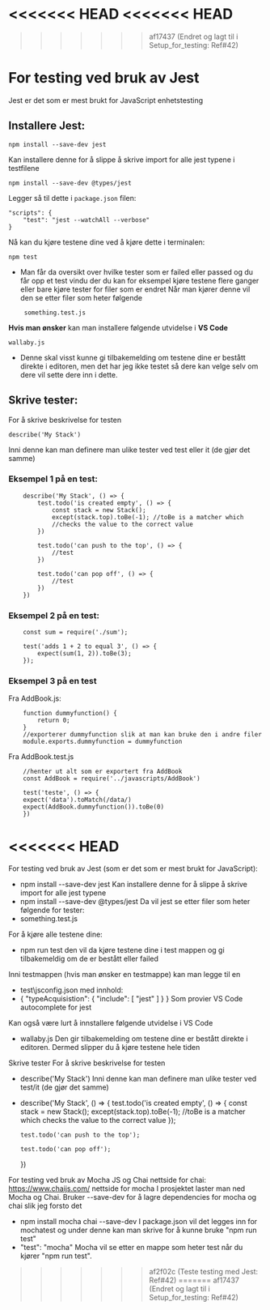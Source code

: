 <<<<<<< HEAD
<<<<<<< HEAD
=======
>>>>>>> af17437 (Endret og lagt til i Setup_for_testing: Ref#42)
# For testing ved bruk av Jest 
Jest er det som er mest brukt for JavaScript enhetstesting

## Installere Jest:

    npm install --save-dev jest

Kan installere denne for å slippe å skrive import for alle jest typene i testfilene

    npm install --save-dev @types/jest

Legger så til dette i `package.json` filen:
    
    "scripts": {
        "test": "jest --watchAll --verbose"
    }
Nå kan du kjøre testene dine ved å kjøre dette i terminalen:
    
    npm test

- Man får da oversikt over hvilke tester som er failed eller passed og du får opp et test vindu der du kan for eksempel kjøre testene flere ganger eller bare kjøre tester for filer som er endret
Når man kjører denne vil den se etter filer som heter følgende

       something.test.js

**Hvis man ønsker** kan man installere følgende utvidelse i **VS Code**

    wallaby.js

- Denne skal visst kunne gi tilbakemelding om testene dine er bestått direkte i editoren, men det har jeg ikke testet så dere kan velge selv om dere vil sette dere inn i dette.


## Skrive tester:

For å skrive beskrivelse for testen 

    describe('My Stack')

Inni denne kan man definere man ulike tester ved test eller it (de gjør det samme)

### Eksempel 1 på en test:
        describe('My Stack', () => {
            test.todo('is created empty', () => {
                const stack = new Stack();
                except(stack.top).toBe(-1); //toBe is a matcher which 
                //checks the value to the correct value
            })

            test.todo('can push to the top', () => {
                //test
            })

            test.todo('can pop off', () => {
                //test
            })
        })

### Eksempel 2 på en test:
        const sum = require('./sum');

        test('adds 1 + 2 to equal 3', () => {
            expect(sum(1, 2)).toBe(3);
        });


### Eksempel 3 på en test

Fra AddBook.js:

        function dummyfunction() {
            return 0;
        }
        //exporterer dummyfunction slik at man kan bruke den i andre filer
        module.exports.dummyfunction = dummyfunction

Fra AddBook.test.js

        //henter ut alt som er exportert fra AddBook
        const AddBook = require('../javascripts/AddBook')

        test('teste', () => {
        expect('data').toMatch(/data/)
        expect(AddBook.dummyfunction()).toBe(0)
        })
<<<<<<< HEAD
=======
For testing ved bruk av Jest (som er det som er mest brukt for JavaScript):
- npm install --save-dev jest
Kan installere denne for å slippe å skrive import for alle jest typene
- npm install --save-dev @types/jest
Da vil jest se etter filer som heter følgende for tester:
- something.test.js
 
For å kjøre alle testene dine:
- npm run test
den vil da kjøre testene dine i test mappen og gi tilbakemeldig om de er bestått eller failed


Inni testmappen (hvis man ønsker en testmappe) kan man legge til en 
- test\jsconfig.json
med innhold:
-   {
        "typeAcquisistion": {
            "include": [
            "jest"
            ]
        }
    }
Som provier VS Code autocomplete for jest

Kan også være lurt å innstallere følgende utvidelse i VS Code
- wallaby.js
Den gir tilbakemelding om testene dine er bestått direkte i editoren. Dermed slipper du å kjøre testene hele tiden

Skrive tester
For å skrive beskrivelse for testen 
- describe('My Stack')
Inni denne kan man definere man ulike tester ved test/it (de gjør det samme)
-   describe('My Stack', () => {
        test.todo('is created empty', () => {
            const stack = new Stack();
            except(stack.top).toBe(-1); //toBe is a matcher which checks the value to the correct value
        });

        test.todo('can push to the top');

        test.todo('can pop off');
    })


For testing ved bruk av Mocha JS og Chai
nettside for chai: https://www.chaijs.com/
nettside for mocha
I prosjektet laster man ned Mocha og Chai. Bruker --save-dev for å lagre dependencies for mocha og chai slik jeg forsto det
- npm install mocha chai --save-dev
I package.json vil det legges inn for mochatest og under denne kan man skrive for å kunne bruke "npm run test" 
- "test": "mocha"
Mocha vil se etter en mappe som heter test når du kjører "npm run test".

>>>>>>> af2f02c (Teste testing med Jest: Ref#42)
=======
>>>>>>> af17437 (Endret og lagt til i Setup_for_testing: Ref#42)
